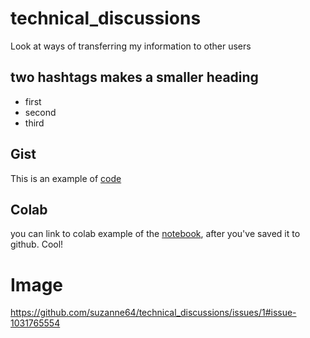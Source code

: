 # technical_discussions
Look at ways of transferring my information to other users

## two hashtags makes a smaller heading

* first
* second
* third

## Gist 

This is an example of [code](https://gist.github.com/suzanne64/b35458c2a856d5b86751ea958e5057ed)

## Colab

you can link to colab example of the [notebook](), after you've saved it to github. Cool!

# Image

https://github.com/suzanne64/technical_discussions/issues/1#issue-1031765554



